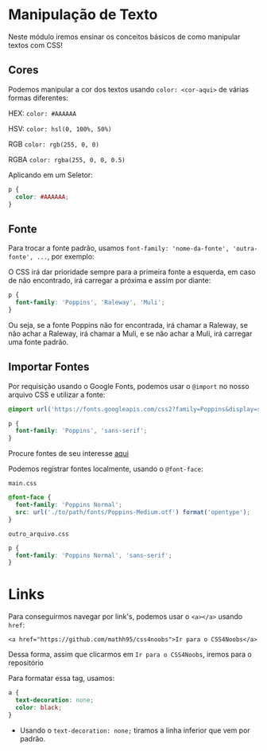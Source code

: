 # Manipulação de Texto

Neste módulo iremos ensinar os conceitos básicos de como manipular textos com CSS!

## Cores

Podemos manipular a cor dos textos usando `color: <cor-aqui>` de várias formas diferentes:

HEX: `color: #AAAAAA`

HSV: `color: hsl(0, 100%, 50%)`

RGB `color: rgb(255, 0, 0)`

RGBA `color: rgba(255, 0, 0, 0.5)`

Aplicando em um Seletor:

```css
p {
  color: #AAAAAA;
}
```

## Fonte

Para trocar a fonte padrão, usamos `font-family: 'nome-da-fonte', 'outra-fonte', ...`, por exemplo:

O CSS irá dar prioridade sempre para a primeira fonte a esquerda, em caso de não encontrado, irá carregar a próxima e assim por diante:

```css
p {
  font-family: 'Poppins', 'Raleway', 'Muli';
}
```

Ou seja, se a fonte Poppins não for encontrada, irá chamar a Raleway, se não achar a Raleway, irá chamar a Muli, e se não achar a Muli, irá carregar uma fonte padrão.

## Importar Fontes

Por requisição usando o Google Fonts, podemos usar o `@import` no nosso arquivo CSS e utilizar a fonte:

```css
@import url('https://fonts.googleapis.com/css2?family=Poppins&display=swap');

p {
  font-family: 'Poppins', 'sans-serif';
}
```

Procure fontes de seu interesse [aqui](https://fonts.google.com/)

Podemos registrar fontes localmente, usando o `@font-face`:

`main.css`

```css
@font-face {
  font-family: 'Poppins Normal';  
  src: url('./to/path/fonts/Poppins-Medium.otf') format('opentype');
}
```

`outro_arquivo.css`

```css
p {
  font-family: 'Poppins Normal', 'sans-serif';
}
```

# Links

Para conseguirmos navegar por link's, podemos usar o `<a></a>` usando `href`:

`<a href="https://github.com/mathh95/css4noobs">Ir para o CSS4Noobs</a>`

Dessa forma, assim que clicarmos em `Ir para o CSS4Noobs`, iremos para o repositório

Para formatar essa tag, usamos:

```css
a {
  text-decoration: none;
  color: black;
}
```

* Usando o `text-decoration: none;` tiramos a linha inferior que vem por padrão.
